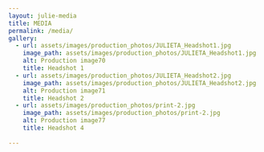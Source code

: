 ```yaml
---
layout: julie-media
title: MEDIA
permalink: /media/
gallery: 
  - url: assets/images/production_photos/JULIETA_Headshot1.jpg
    image_path: assets/images/production_photos/JULIETA_Headshot1.jpg
    alt: Production image70
    title: Headshot 1
  - url: assets/images/production_photos/JULIETA_Headshot2.jpg
    image_path: assets/images/production_photos/JULIETA_Headshot2.jpg
    alt: Production image71
    title: Headshot 2
  - url: assets/images/production_photos/print-2.jpg
    image_path: assets/images/production_photos/print-2.jpg
    alt: Production image77
    title: Headshot 4
    
---
```

